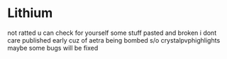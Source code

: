 # Lithium
not ratted u can check for yourself some stuff pasted and broken i dont care
published early cuz of aetra being bombed
s/o crystalpvphighlights
maybe some bugs will be fixed
